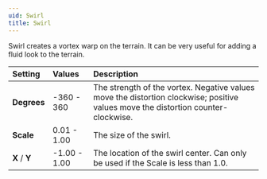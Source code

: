 ```yaml
---
uid: Swirl
title: Swirl
---
```


Swirl creates a vortex warp on the terrain. It can be very useful for adding a fluid look to the terrain.

| Setting       | Values       | Description                                                                                                                       |
| :------------ | :----------- | :-------------------------------------------------------------------------------------------------------------------------------- |
| **Degrees**   | -360 - 360   | The strength of the vortex. Negative values move the distortion clockwise; positive values move the distortion counter-clockwise. |
| **Scale**     | 0.01 - 1.00  | The size of the swirl.                                                                                                            |
| **X** / **Y** | -1.00 - 1.00 | The location of the swirl center. Can only be used if the Scale is less than 1.0.                                                 |



